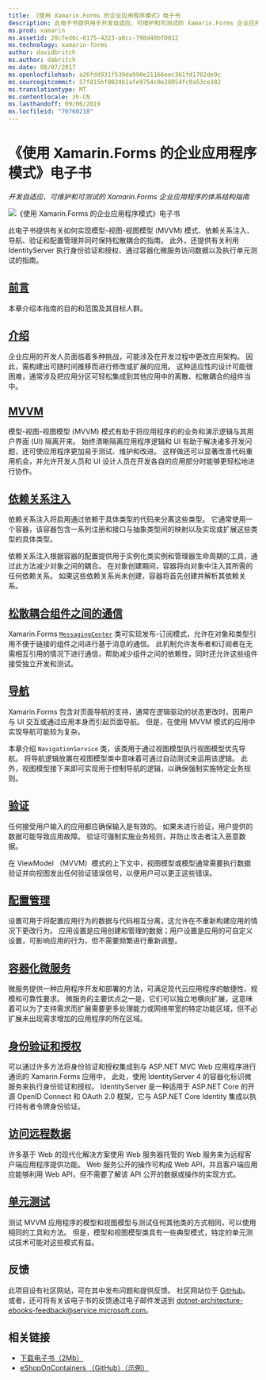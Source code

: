 ```yaml
---
title: 《使用 Xamarin.Forms 的企业应用程序模式》电子书
description: 此电子书提供用于开发自适应、可维护和可测试的 Xamarin.Forms 企业应用程序的体系结构指南。
ms.prod: xamarin
ms.assetid: 28cfed6c-6175-4223-a8cc-798d40bf0832
ms.technology: xamarin-forms
author: davidbritch
ms.author: dabritch
ms.date: 08/07/2017
ms.openlocfilehash: a26fdd931f539da990e21166eec361fd1702de9c
ms.sourcegitcommit: 57f815bf0024b1afe9754c0e28054fc0a53ce302
ms.translationtype: MT
ms.contentlocale: zh-CN
ms.lasthandoff: 09/06/2019
ms.locfileid: "70760218"
---
```

# <a name="enterprise-application-patterns-using-xamarinforms-ebook"></a>《使用 Xamarin.Forms 的企业应用程序模式》电子书

_开发自适应、可维护和可测试的 Xamarin.Forms 企业应用程序的体系结构指南_

![](images/cover-sml.png "《使用 Xamarin.Forms 的企业应用程序模式》电子书")

此电子书提供有关如何实现模型-视图-视图模型 (MVVM) 模式、依赖关系注入、导航、验证和配置管理并同时保持松散耦合的指南。 此外，还提供有关利用 IdentityServer 执行身份验证和授权、通过容器化微服务访问数据以及执行单元测试的指南。

## <a name="prefaceprefacemd"></a>[前言](preface.md)

本章介绍本指南的目的和范围及其目标人群。

## <a name="introductionintroductionmd"></a>[介绍](introduction.md)

企业应用的开发人员面临着多种挑战，可能涉及在开发过程中更改应用架构。 因此，需构建出可随时间推移而进行修改或扩展的应用。 这种适应性的设计可能很困难，通常涉及把应用分区可轻松集成到其他应用中的离散、松散耦合的组件当中。

## <a name="mvvmmvvmmd"></a>[MVVM](mvvm.md)

模型-视图-视图模型 (MVVM) 模式有助于将应用程序的的业务和演示逻辑与其用户界面 (UI) 隔离开来。 始终清晰隔离应用程序逻辑和 UI 有助于解决诸多开发问题，还可使应用程序更加易于测试、维护和改进。 这样做还可以显著改善代码重用机会，并允许开发人员和 UI 设计人员在开发各自的应用部分时能够更轻松地进行协作。

## <a name="dependency-injectiondependency-injectionmd"></a>[依赖关系注入](dependency-injection.md)

依赖关系注入将启用通过依赖于具体类型的代码来分离这些类型。 它通常使用一个容器，该容器包含一系列注册和接口与抽象类型间的映射以及实现或扩展这些类型的具体类型。

依赖关系注入根据容器的配置提供用于实例化类实例和管理器生命周期的工具，通过此方法减少对象之间的耦合。 在对象创建期间，容器将向对象中注入其所需的任何依赖关系。 如果这些依赖关系尚未创建，容器将首先创建并解析其依赖关系。

## <a name="communicating-between-loosely-coupled-componentscommunicating-between-loosely-coupled-componentsmd"></a>[松散耦合组件之间的通信](communicating-between-loosely-coupled-components.md)

Xamarin.Forms [`MessagingCenter`](xref:Xamarin.Forms.MessagingCenter) 类可实现发布-订阅模式，允许在对象和类型引用不便于链接的组件之间进行基于消息的通信。 此机制允许发布者和订阅者在无需相互引用的情况下进行通信，帮助减少组件之间的依赖性，同时还允许这些组件接受独立开发和测试。

## <a name="navigationnavigationmd"></a>[导航](navigation.md)

Xamarin.Forms 包含对页面导航的支持，通常在逻辑驱动的状态更改时，因用户与 UI 交互或通过应用本身而引起页面导航。 但是，在使用 MVVM 模式的应用中实现导航可能较为复杂。

本章介绍 `NavigationService` 类，该类用于通过视图模型执行视图模型优先导航。 将导航逻辑放置在视图模型类中意味着可通过自动测试来运用该逻辑。 此外，视图模型接下来即可实现用于控制导航的逻辑，以确保强制实施特定业务规则。

## <a name="validationvalidationmd"></a>[验证](validation.md)

任何接受用户输入的应用都应确保输入是有效的。 如果未进行验证，用户提供的数据可能导致应用故障。 验证可强制实施业务规则，并防止攻击者注入恶意数据。

在 ViewModel （MVVM）模式的上下文中，视图模型或模型通常需要执行数据验证并向视图发出任何验证错误信号，以便用户可以更正这些错误。

## <a name="configuration-managementconfiguration-managementmd"></a>[配置管理](configuration-management.md)

设置可用于将配置应用行为的数据与代码相互分离，这允许在不重新构建应用的情况下更改行为。 应用设置是应用创建和管理的数据；用户设置是应用的可自定义设置，可影响应用的行为，但不需要频繁进行重新调整。

## <a name="containerized-microservicescontainerized-microservicesmd"></a>[容器化微服务](containerized-microservices.md)

微服务提供一种应用程序开发和部署的方法，可满足现代云应用程序的敏捷性、规模和可靠性要求。 微服务的主要优点之一是，它们可以独立地横向扩展，这意味着可以为了支持需求而扩展需要更多处理能力或网络带宽的特定功能区域，但不必扩展未出现需求增加的应用程序的所在区域。

## <a name="authentication-and-authorizationauthentication-and-authorizationmd"></a>[身份验证和授权](authentication-and-authorization.md)

可以通过许多方法将身份验证和授权集成到与 ASP.NET MVC Web 应用程序进行通讯的 Xamarin.Forms 应用中， 此处，使用 IdentityServer 4 的容器化标识微服务来执行身份验证和授权。 IdentityServer 是一种适用于 ASP.NET Core 的开源 OpenID Connect 和 OAuth 2.0  框架，它与 ASP.NET Core Identity 集成以执行持有者令牌身份验证。

## <a name="accessing-remote-dataaccessing-remote-datamd"></a>[访问远程数据](accessing-remote-data.md)

许多基于 Web 的现代化解决方案使用 Web 服务器托管的 Web 服务来为远程客户端应用程序提供功能。 Web 服务公开的操作可构成 Web API，并且客户端应用应能够利用 Web API，但不需要了解该 API 公开的数据或操作的实现方式。

## <a name="unit-testingunit-testingmd"></a>[单元测试](unit-testing.md)

测试 MVVM 应用程序的模型和视图模型与测试任何其他类的方式相同，可以使用相同的工具和方法。 但是，模型和视图模型类具有一些典型模式，特定的单元测试技术可能对这些模式有益。

## <a name="feedback"></a>反馈

此项目设有社区网站，可在其中发布问题和提供反馈。 社区网站位于 [GitHub](https://github.com/dotnet-architecture/eShopOnContainers)。 或者，还可将有关该电子书的反馈通过电子邮件发送到 [dotnet-architecture-ebooks-feedback@service.microsoft.com](mailto:dotnet-architecture-ebooks-feedback@service.microsoft.com)。

## <a name="related-links"></a>相关链接

- [下载电子书（2Mb）](https://aka.ms/xamarinpatternsebook)
- [eShopOnContainers （GitHub）（示例）](https://github.com/dotnet-architecture/eShopOnContainers)
